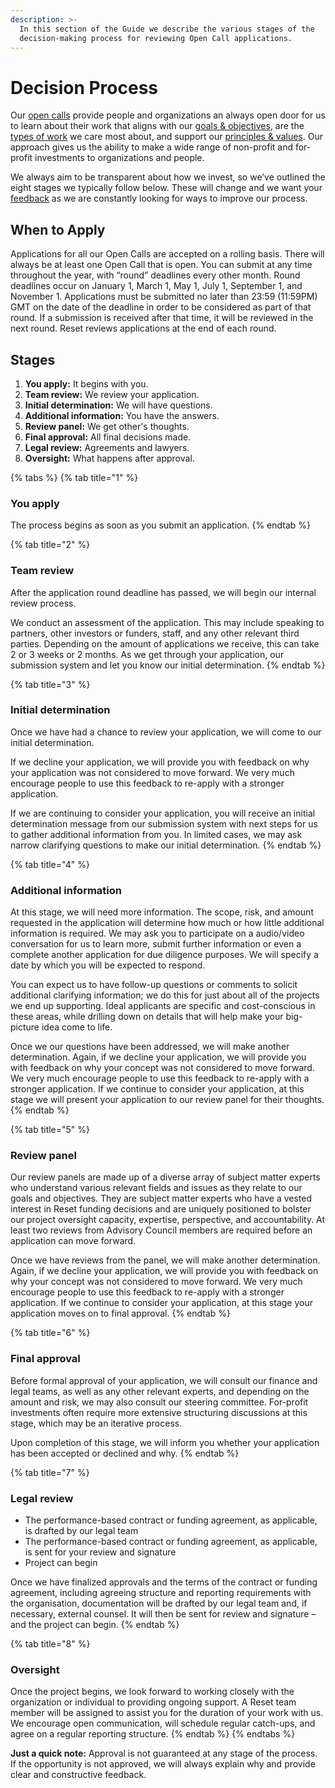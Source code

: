 ```yaml
---
description: >-
  In this section of the Guide we describe the various stages of the
  decision-making process for reviewing Open Call applications.
---
```


# Decision Process

Our [open calls](https://www.reset.tech/open-calls) provide people and organizations an always open door for us to learn about their work that aligns with our [goals & objectives](../../introduction/goals-objectives.md), are the [types of work](../../introduction/goals-objectives.md#type-of-work) we care most about, and support our [principles & values](../../introduction/principles-values.md). Our approach gives us the ability to make a wide range of non-profit and for-profit investments to organizations and people.

We always aim to be transparent about how we invest, so we’ve outlined the eight stages we typically follow below. These will change and we want your [feedback](../../give-us-feedback.md) as we are constantly looking for ways to improve our process.

## When to Apply

Applications for all our Open Calls are accepted on a rolling basis. There will always be at least one Open Call that is open. You can submit at any time throughout the year, with “round” deadlines every other month. Round deadlines occur on January 1, March 1, May 1, July 1, September 1, and November 1. Applications must be submitted no later than 23:59 \(11:59PM\) GMT on the date of the deadline in order to be considered as part of that round.  If a submission is received after that time, it will be reviewed in the next round. Reset reviews applications at the end of each round.

## Stages

1. **You apply:** It begins with you.
2. **Team review:** We review your application.
3. **Initial determination:** We will have questions.
4. **Additional information:** You have the answers.
5. **Review panel:** We get other's thoughts.
6. **Final approval:** All final decisions made.
7. **Legal review:** Agreements and lawyers.
8. **Oversight:** What happens after approval.

{% tabs %}
{% tab title="1" %}
### You apply

The process begins as soon as you submit an application.
{% endtab %}

{% tab title="2" %}
### Team review

After the application round deadline has passed, we will begin our internal review process.

We conduct an assessment of the application. This may include speaking to partners, other investors or funders, staff, and any other relevant third parties. Depending on the amount of applications we receive, this can take 2 or 3 weeks or 2 months. As we get through your application, our submission system and let you know our initial determination.
{% endtab %}

{% tab title="3" %}
### Initial determination

Once we have had a chance to review your application, we will come to our initial determination.

If we decline your application, we will provide you with feedback on why your application was not considered to move forward. We very much encourage people to use this feedback to re-apply with a stronger application.

If we are continuing to consider your application, you will receive an initial determination message from our submission system with next steps for us to gather additional information from you. In limited cases, we may ask narrow clarifying questions to make our initial determination.
{% endtab %}

{% tab title="4" %}
### Additional information

At this stage, we will need more information. The scope, risk, and amount requested in the application will determine how much or how little additional information is required. We may ask you to participate on a audio/video conversation for us to learn more, submit further information or even a complete another application for due diligence purposes. We will specify a date by which you will be expected to respond.

You can expect us to have follow-up questions or comments to solicit additional clarifying information; we do this for just about all of the projects we end up supporting. Ideal applicants are specific and cost-conscious in these areas, while drilling down on details that will help make your big-picture idea come to life.

Once we our questions have been addressed, we will make another determination. Again, if we decline your application, we will provide you with feedback on why your concept was not considered to move forward. We very much encourage people to use this feedback to re-apply with a stronger application. If we continue to consider your application, at this stage we will present your application to our review panel for their thoughts.
{% endtab %}

{% tab title="5" %}
### Review panel

Our review panels are made up of a diverse array of subject matter experts who understand various relevant fields and issues as they relate to our goals and objectives. They are subject matter experts who have a vested interest in Reset funding decisions and are uniquely positioned to bolster our project oversight capacity, expertise, perspective, and accountability. At least two reviews from Advisory Council members are required before an application can move forward. 

Once we have reviews from the panel, we will make another determination. Again, if we decline your application, we will provide you with feedback on why your concept was not considered to move forward. We very much encourage people to use this feedback to re-apply with a stronger application. If we continue to consider your application, at this stage your application moves on to final approval.
{% endtab %}

{% tab title="6" %}
### Final approval

Before formal approval of your application, we will consult our finance and legal teams, as well as any other relevant experts, and depending on the amount and risk, we may also consult our steering committee. For-profit investments often require more extensive structuring discussions at this stage, which may be an iterative process.

Upon completion of this stage, we will inform you whether your application has been accepted or declined and why.
{% endtab %}

{% tab title="7" %}
### Legal review

* The performance-based contract or funding agreement, as applicable, is drafted by our legal team
* The performance-based contract or funding agreement, as applicable, is sent for your review and signature
* Project can begin

Once we have finalized approvals and the terms of the contract or funding agreement, including agreeing structure and reporting requirements with the organisation, documentation will be drafted by our legal team and, if necessary, external counsel. It will then be sent for review and signature – and the project can begin.
{% endtab %}

{% tab title="8" %}
### Oversight

Once the project begins, we look forward to working closely with the organization or individual to providing ongoing support. A Reset team member will be assigned to assist you for the duration of your work with us. We encourage open communication, will schedule regular catch-ups, and agree on a regular reporting structure.
{% endtab %}
{% endtabs %}



**Just a quick note:** Approval is not guaranteed at any stage of the process. If the opportunity is not approved, we will always explain why and provide clear and constructive feedback.




